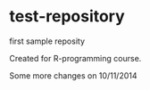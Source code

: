 test-repository
===============

first sample reposity

Created for R-programming course.

Some more changes on 10/11/2014
